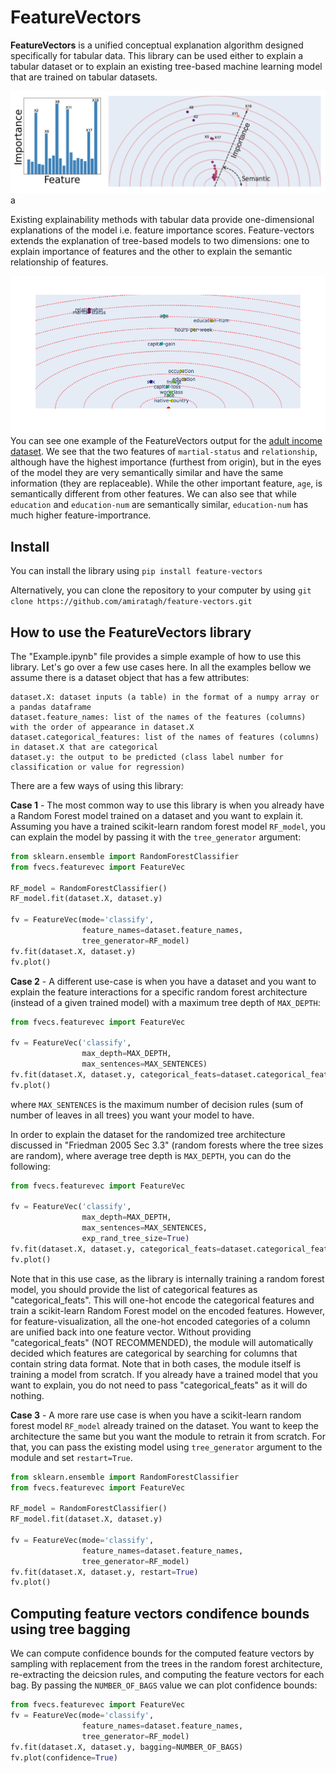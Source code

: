 # FeatureVectors

**FeatureVectors** is a unified conceptual explanation algorithm designed specifically for tabular data. This library can be used either to explain a tabular dataset or to explain an existing tree-based machine learning model that are trained on tabular datasets.

![Example: Schematic](./example/plots/Schematic.png)
a

Existing explainability methods with tabular data provide one-dimensional explanations of the model i.e. feature importance scores. Feature-vectors extends the explanation of tree-based models to two dimensions: one to explain importance of features and the other to explain the semantic relationship of features. 

![Example: adults income prediciton dataset](./example/plots/newplot.png)
You can see one example of the FeatureVectors output for the [adult income dataset](https://archive.ics.uci.edu/ml/datasets/adult). We see that the two features of ``martial-status`` and ``relationship``, although have the highest importance (furthest from origin), but in the eyes of the model they are very semantically similar and have the same information (they are replaceable). While the other important feature, ``age``, is semantically different from other features. We can also see that while ``education`` and ``education-num`` are semantically similar, ``education-num`` has much higher feature-importrance.


## Install
You can install the library using `pip install feature-vectors`

Alternatively, you can clone the repository to your computer by using `git clone https://github.com/amiratagh/feature-vectors.git`

## How to use the FeatureVectors library
The "Example.ipynb" file provides a simple example of how to use this library. Let's go over a few use cases here. 
In all the examples bellow we assume there is a dataset object that has a few attributes:
```
dataset.X: dataset inputs (a table) in the format of a numpy array or a pandas dataframe 
dataset.feature_names: list of the names of the features (columns) with the order of appearance in dataset.X
dataset.categorical_features: list of the names of features (columns) in dataset.X that are categorical
dataset.y: the output to be predicted (class label number for classification or value for regression)
```
There are a few ways of using this library:


**Case 1** - The most common way to use this library is when you already have a Random Forest model trained on a dataset and you want to explain it. Assuming you have a trained scikit-learn random forest model ```RF_model```, you can explain the model by passing it with the ```tree_generator``` argument:

```python
from sklearn.ensemble import RandomForestClassifier
from fvecs.featurevec import FeatureVec

RF_model = RandomForestClassifier()
RF_model.fit(dataset.X, dataset.y)

fv = FeatureVec(mode='classify',
                feature_names=dataset.feature_names,
                tree_generator=RF_model)
fv.fit(dataset.X, dataset.y)
fv.plot()
```


**Case 2** - A different use-case is when you have a dataset and you want to explain the feature interactions for a specific random forest architecture (instead of a given trained model) with a maximum tree depth of ```MAX_DEPTH```:
```python
from fvecs.featurevec import FeatureVec

fv = FeatureVec('classify',
                max_depth=MAX_DEPTH,
                max_sentences=MAX_SENTENCES)
fv.fit(dataset.X, dataset.y, categorical_feats=dataset.categorical_featuress)
fv.plot()
```
where ```MAX_SENTENCES``` is the maximum number of decision rules (sum of number of leaves in all trees) you want your model to have.

In order to explain the dataset for the randomized tree architecture discussed in "Friedman 2005 Sec 3.3" (random forests where the tree sizes are random), where average tree depth is ```MAX_DEPTH```, you can do the following:

```python
from fvecs.featurevec import FeatureVec

fv = FeatureVec('classify',
                max_depth=MAX_DEPTH,
                max_sentences=MAX_SENTENCES,
                exp_rand_tree_size=True)
fv.fit(dataset.X, dataset.y, categorical_feats=dataset.categorical_featuress)
fv.plot()
```


Note that in this use case, as the library is internally training a random forest model, you should provide the list of categorical features as "categorical_feats". This will one-hot encode the categorical features and train a scikit-learn Random Forest model on the encoded features. However, for feature-visualization, all the one-hot encoded categories of a column are unified back into one feature vector. Without providing "categorical_feats" (NOT RECOMMENDED), the module will automatically decided which features are categorical by searching for columns that contain string data format. Note that in both cases, the module itself is training a model from scratch. If you already have a trained model that you want to explain, you do not need to pass "categorical_feats" as it will do nothing.

**Case 3** - A more rare use case is when you have a scikit-learn random forest model ```RF_model``` already trained on the dataset. You want to keep the architecture the same but you want the module to retrain it from scratch. For that, you can pass the existing model using ```tree_generator``` argument to the module and set ```restart=True```.

```python
from sklearn.ensemble import RandomForestClassifier
from fvecs.featurevec import FeatureVec

RF_model = RandomForestClassifier()
RF_model.fit(dataset.X, dataset.y)

fv = FeatureVec(mode='classify',
                feature_names=dataset.feature_names,
                tree_generator=RF_model)
fv.fit(dataset.X, dataset.y, restart=True)
fv.plot()
```

## Computing feature vectors condifence bounds using tree bagging
We can compute confidence bounds for the computed feature vectors by sampling with replacement from the trees in the random forest architecture, re-extracting the deicsion rules, and computing the feature vectors for each bag. By passing the ``NUMBER_OF_BAGS`` value we can plot confidence bounds:

```python
from fvecs.featurevec import FeatureVec
fv = FeatureVec(mode='classify',
                feature_names=dataset.feature_names,
                tree_generator=RF_model)
fv.fit(dataset.X, dataset.y, bagging=NUMBER_OF_BAGS) 
fv.plot(confidence=True)

```
